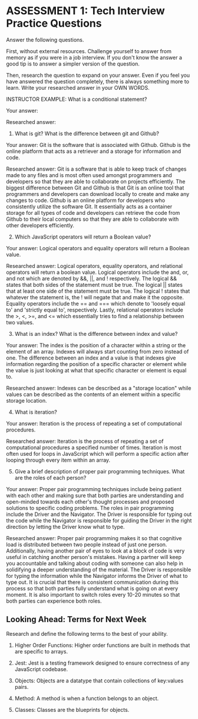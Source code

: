 # ASSESSMENT 1: Tech Interview Practice Questions
Answer the following questions.

First, without external resources. Challenge yourself to answer from memory as if you were in a job interview. If you don't know the answer a good tip is to answer a simpler version of the question.

Then, research the question to expand on your answer. Even if you feel you have answered the question completely, there is always something more to learn. Write your researched answer in your OWN WORDS.

INSTRUCTOR EXAMPLE: What is a conditional statement?

  Your answer:

  Researched answer:



1. What is git? What is the difference between git and Github?

  Your answer: Git is the software that is associated with Github. Github is the online platform that acts as a retriever and a storage for information and code.

  Researched answer: Git is a software that is able to keep track of changes made to any files and is most often used amongst programmers and developers so that they are able to collaborate on projects efficiently. The biggest difference between Git and Github is that Git is an online tool that programmers and developers can download locally to create and make any changes to code. Github is an online platform for developers who consistently utilize the software Git. It essentially acts as a container storage for all types of code and developers can retrieve the code from Github to their local computers so that they are able to collaborate with other developers efficiently.



2. Which JavaScript operators will return a Boolean value?

  Your answer: Logical operators and equality operators will return a Boolean value.

  Researched answer: Logical operators, equality operators, and relational operators will return a boolean value. Logical operators include the and, or, and not which are denoted by &&, ||, and ! respectively. The logical && states that both sides of the statement must be true. The logical || states that at least one side of the statement must be true. The logical ! states that whatever the statement is, the ! will negate that and make it the opposite. Equality operators include the == and === which denote to 'loosely equal to' and 'strictly equal to', respectively. Lastly, relational operators include the >, <, >=, and <= which essentially tries to find a relationship between two values.



3. What is an index? What is the difference between index and value?

  Your answer: The index is the position of a character within a string or the element of an array. Indexes will always start counting from zero instead of one. The difference between an index and a value is that indexes give information regarding the position of a specific character or element while the value is just looking at what that specific character or element is equal to.

  Researched answer: Indexes can be described as a "storage location" while values can be described as the contents of an element within a specific storage location.



4. What is iteration?

  Your answer: Iteration is the process of repeating a set of computational procedures.

  Researched answer: Iteration is the process of repeating a set of computational procedures a specified number of times. Iteration is most often used for loops in JavaScript which will perform a specific action after looping through every item within an array.



5. Give a brief description of proper pair programming techniques. What are the roles of each person?

  Your answer: Proper pair programming techniques include being patient with each other and making sure that both parties are understanding and open-minded towards each other's thought processes and proposed solutions to specific coding problems. The roles in pair programming include the Driver and the Navigator. The Driver is responsible for typing out the code while the Navigator is responsible for guiding the Driver in the right direction by letting the Driver know what to type.

  Researched answer: Proper pair programming makes it so that cognitive load is distributed between two people instead of just one person. Additionally, having another pair of eyes to look at a block of code is very useful in catching another person's mistakes. Having a partner will keep you accountable and talking about coding with someone can also help in solidifying a deeper understanding of the material. The Driver is responsible for typing the information while the Navigator informs the Driver of what to type out. It is crucial that there is consistent communication during this process so that both parties fully understand what is going on at every moment. It is also important to switch roles every 10-20 minutes so that both parties can experience both roles.



## Looking Ahead: Terms for Next Week

Research and define the following terms to the best of your ability.

1. Higher Order Functions: Higher order functions are built in methods that are specific to arrays.

2. Jest: Jest is a testing framework designed to ensure correctness of any JavaScript codebase.

3. Objects: Objects are a datatype that contain collections of key:values pairs.

4. Method: A method is when a function belongs to an object.

5. Classes: Classes are the blueprints for objects.
